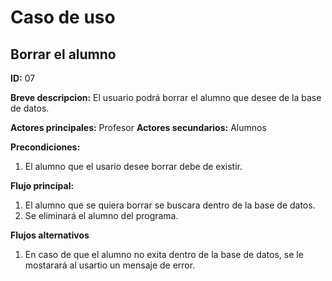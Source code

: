# Caso de uso

## Borrar el alumno

**ID:** 07

**Breve descripcion:** El usuario podrá borrar el alumno que desee de la base de datos.


**Actores principales:** Profesor
**Actores secundarios:** Alumnos


**Precondiciones:**
1. El alumno que el usario desee borrar debe de existir.

**Flujo principal:**
1. El alumno que se quiera borrar se buscara dentro de la base de datos.
2. Se eliminará el alumno del programa.

**Flujos alternativos**
1. En caso de que el alumno no exita dentro de la base de datos, se le mostarará al usartio un mensaje de error. 
